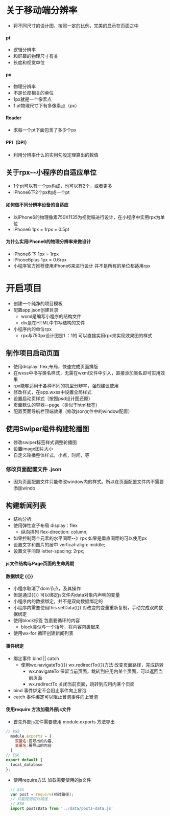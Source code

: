 # 关于移动端分辨率
  - 将不同尺寸的设计图，按照一定的比例，完美的显示在页面之中
#### pt
  - 逻辑分辨率  
  - 和屏幕的物理尺寸有关
  - 长度和视觉单位
#### px
  - 物理分辨率
  - 不是长度相关的单位
  - 1px就是一个像素点
  - 1 pt物理尺寸下有多像素点（px）
#### Reader
  - 求每一个pt下面包含了多少个px
#### PPI（DPI）
  - 利用分辨率什么的实用勾股定理算出的数值

## 关于rpx--小程序的自适应单位
  - 1个pt可以有一个px构成，也可以有2个，或者更多
  - iPhone6下2个px构成一个pt
#### 如何做不同分辨率设备的自适应
  - 以iPhone6的物理像素750X1135为视觉稿进行设计，在小程序中实用rpx为单位
  - iPhone6 1px = 1rpx = 0.5pt
#### 为什么实用iPhone6的物理分辨率来做设计
  - iPhone6 下 1px = 1rpx
  - iPhone6plus 1px = 0.6rpx
  - 小程序官方推荐使用iPhone6来进行设计
并不是所有的单位都适用rpx




# 开启项目
  - 创建一个纯净的项目模板
  - 配置app.json创建目录
    + wxml是编写小程序的结构文件
    + div是在HTML中书写结构的文件
  - 小程序内的单位rpx
    + rpx与750px设计图是1 ：1的 可以直接实用rpx来实现效果图的样式


## 制作项目启动页面  
  - 使用display: flex;布局，快速完成页面排版
  - 在wxss中书写类名样式，无需在wxml文件中引入，直接添加类名即可实用效果
  - rpx能够适用于各种不同的机型分辨率，强烈建议使用
  - 修改样式，在app.wxss中设置全局样式
  - 设置启动页样式（按照psd设计图还原）
  - 页面默认的容器--pege（类似于html标签）
  - 配置页面导航栏顶端效果（修改json文件中的window配置）

## 使用Swiper组件构建轮播图
  - 修改swiper标签样式调整轮播图
  - 设置image图片大小
  - 自定义轮播整体样式，小点，时间，等

### 修改页面配置文件 .json
  - 因为页面配置文件只能修改window内的样式。所以在页面配置文件内不需要添加windo

## 构建新闻列表
  - 结构分析
  - 使用弹性盒子布局 display：flex
    + 纵向排列 flex-direction: column;
  - 如果控制两个元素的水平间距--》rpx  如果是垂直间距的可以使用px
  - 设置文字和图片的居中 vertical-align: middle;
  - 设置文字间距 letter-spacing: 2rpx;
#### js文件结构与Page页面的生命周期
#### 数据绑定 {{}}
  - 小程序取消了dom节点，及其操作
  - 但是通过{{}} 可以绑定js文件内data对象内声明的变量
  - 小程序内的数据绑定，并不是双向数据绑定的
  - 小程序内需要使用this.setData({}) 对改变的变量重新复制，手动完成双向数据绑定
  - 使用block标签 包裹要循环的内容
    + block类似与一个括号，将内容包裹起来
  - 使用wx-for 循环创建新闻列表  

 #### 事件绑定
  - 绑定事件 bind || catch
    + 使用wx.navigateTo({}) wx.redirectTo({})方法 改变页面路径，完成跳转
      + wx.navigateTo  保留当前页面，跳转到应用内某个页面，可以返回当前页面
      + wx.redirectTo 关闭当前页面，跳转到应用内某个页面
  - bind    事件绑定不会阻止事件向上冒泡
  - catch   事件绑定可以阻止冒泡事件向上冒泡

#### 使用require 方法加载外部js文件
  - 首先外部js文件需要使用 module.exports 方法导出
  ```javascript
  // ES5
    module.exports = {
      变量名:要导出的内容,
      变量名:要导出的内容
    }
  // ES6
  export default {
    local_database
  };  
  ```
  - 使用require方法 加载需要使用的js文件
  ```javascript
    // ES5
    var post = require(相对路径);
    // 只能使用相对路径
    // ES6
    import postsData from '../data/posts-data.js'
  ```
  
